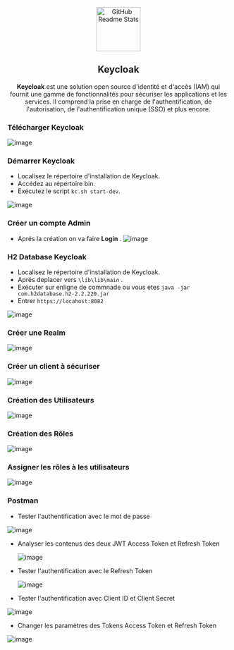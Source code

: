 <p align="center">
 <img width="100px" src="https://www.keycloak.org/resources/images/icon.svg" align="center" alt="GitHub Readme Stats" />
 <h2 align="center">Keycloak</h2>
 <p align="center"><strong>Keycloak</strong> est une solution open source d'identité et d'accès (IAM) qui fournit une gamme de fonctionnalités pour sécuriser les applications et les services. Il comprend la prise en charge de l'authentification, de l'autorisation, de l'authentification unique (SSO) et plus encore.</p>
</p>
</p>




### Télécharger Keycloak 

![image](https://github.com/MouhtaramSoufiane/Keycloak-UI/assets/104082651/34708c63-5071-4e52-b39a-bd2fd94a8296)

### Démarrer Keycloak

 * Localisez le répertoire d'installation de Keycloak.
 * Accédez au répertoire bin.
 * Exécutez le script ``` kc.sh start-dev ```.

  ![image](https://github.com/MouhtaramSoufiane/Keycloak-UI/assets/104082651/2119a06d-88a0-42d7-813e-641d43af10cb)

### Créer un compte Admin
* Aprés la création on va faire <strong>Login</strong> .
![image](https://github.com/MouhtaramSoufiane/Keycloak-UI/assets/104082651/78d21ed3-d8f8-4120-8b4d-a51320fe9bab)

### H2 Database Keycloak

 * Localisez le répertoire d'installation de Keycloak.
 * Aprés deplacer vers ``` \lib\lib\main ``` .
 * Exécuter sur enligne de commnade ou vous etes ``` java -jar com.h2database.h2-2.2.220.jar ```
 * Entrer ``` https://locahost:8082 ```


![image](https://github.com/MouhtaramSoufiane/Keycloak-UI/assets/104082651/1ab186da-6291-44d6-918d-71441121ae7f)


###  Créer une Realm

![image](https://github.com/MouhtaramSoufiane/Keycloak-UI/assets/104082651/1ec44a34-24cb-491e-ad78-6e146e431749)

### Créer un client à sécuriser

![image](https://github.com/MouhtaramSoufiane/Keycloak-UI/assets/104082651/de6b0106-2faf-42b7-a838-54b42b77b596)

### Création des Utilisateurs

![image](https://github.com/MouhtaramSoufiane/Keycloak-UI/assets/104082651/9397528d-8691-43c2-ba4d-fe530ef62b04)

### Création des Rôles 

![image](https://github.com/MouhtaramSoufiane/Keycloak-UI/assets/104082651/c538f7f7-9b96-4221-a077-31e70c4a3060)

### Assigner les rôles à les utilisateurs

![image](https://github.com/MouhtaramSoufiane/Keycloak-UI/assets/104082651/22514a3f-9824-4fe7-ab33-6c96052badd3)

### Postman
*  Tester l'authentification avec le mot de passe
  
  ![image](https://github.com/MouhtaramSoufiane/Keycloak-UI/assets/104082651/f830d48a-a2ff-4659-9ca6-d5539c94d756)

*  Analyser les contenus des deux JWT Access Token et Refresh Token

   ![image](https://github.com/MouhtaramSoufiane/Keycloak-UI/assets/104082651/01861a13-23d5-4616-8655-93919ef20b70)

  
*  Tester l'authentification avec le Refresh Token

   ![image](https://github.com/MouhtaramSoufiane/Keycloak-UI/assets/104082651/3016f9cc-8a76-4fbf-b9ed-7c7628e5eb7c)
   
*  Tester l'authentification avec Client ID et Client Secret

  ![image](https://github.com/MouhtaramSoufiane/Keycloak-UI/assets/104082651/262d8e77-3391-4b80-801a-a812b92aa5a5)
  

*   Changer les paramètres des Tokens Access Token et Refresh Token

  ![image](https://github.com/MouhtaramSoufiane/Keycloak-UI/assets/104082651/51239e4b-3b14-4eb8-ba61-0d91074b7d00)


 






